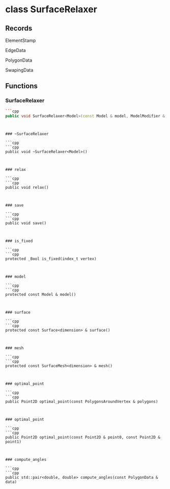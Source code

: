 # class SurfaceRelaxer


## Records

ElementStamp

EdgeData

PolygonData

SwapingData



## Functions

### SurfaceRelaxer

```cpp
```cpp
public void SurfaceRelaxer<Model>(const Model & model, ModelModifier & modifier, const Surface<dimension> & surface, const SurfaceRelaxerOptions<dimension> & options)
```
```


### ~SurfaceRelaxer

```cpp
```cpp
public void ~SurfaceRelaxer<Model>()
```
```


### relax

```cpp
```cpp
public void relax()
```
```


### save

```cpp
```cpp
public void save()
```
```


### is_fixed

```cpp
```cpp
protected _Bool is_fixed(index_t vertex)
```
```


### model

```cpp
```cpp
protected const Model & model()
```
```


### surface

```cpp
```cpp
protected const Surface<dimension> & surface()
```
```


### mesh

```cpp
```cpp
protected const SurfaceMesh<dimension> & mesh()
```
```


### optimal_point

```cpp
```cpp
public Point2D optimal_point(const PolygonsAroundVertex & polygons)
```
```


### optimal_point

```cpp
```cpp
public Point2D optimal_point(const Point2D & point0, const Point2D & point1)
```
```


### compute_angles

```cpp
```cpp
public std::pair<double, double> compute_angles(const PolygonData & data)
```
```




